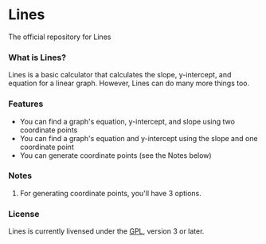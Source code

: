 # Lines
The official repository for Lines

### What is Lines?
Lines is a basic calculator that calculates the slope, y-intercept, and equation for a linear graph. However, Lines can do many more things too.

### Features
* You can find a graph's equation, y-intercept, and slope using two coordinate points
* You can find a graph's equation and y-intercept using the slope and one coordinate point
* You can generate coordinate points (see the Notes below)

### Notes
1. For generating coordinate points, you'll have 3 options.

### License
Lines is currently livensed under the [GPL](https://www.gnu.org/licenses/gpl-3.0.html), version 3 or later.

